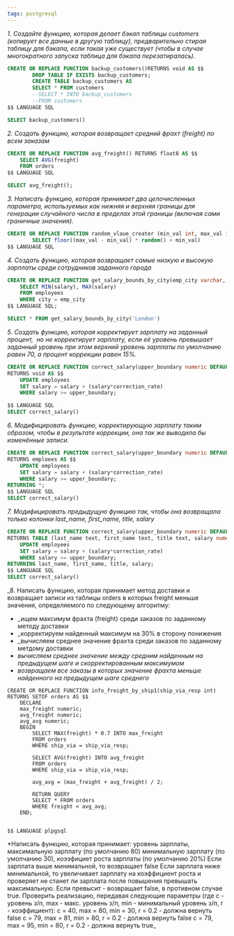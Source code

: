 ```yaml
---
tags: postgresql
---
```


_1. Создайте функцию, которая делает бэкап таблицы customers (копирует все данные в другую таблицу), предварительно стирая таблицу для бэкапа, если такая уже существует (чтобы в случае многократного запуска таблица для бэкапа перезатиралась)._
```sql
CREATE OR REPLACE FUNCTION backup_customers()RETURNS void AS $$
		DROP TABLE IF EXISTS backup_customers;
		CREATE TABLE backup_customers AS
		SELECT * FROM customers
		--SELECT * INTO backup_customers
		--FROM customers		
$$ LANGUAGE SQL

SELECT backup_customers()
```

_2. Создать функцию, которая возвращает средний фрахт (freight) по всем заказам_
```sql
CREATE OR REPLACE FUNCTION avg_freight() RETURNS float8 AS $$
	SELECT AVG(freight)
	FROM orders
$$ LANGUAGE SQL

SELECT avg_freight();

```

_3. Написать функцию, которая принимает два целочисленных параметра, используемых как нижняя и верхняя границы для генерации случайного числа в пределах этой границы (включая сами граничные значения)._
```sql
CREATE OR REPLACE FUNCTION random_vlaue_creater (min_val int, max_val int) RETURNS int AS $$
		SELECT floor((max_val - min_val) * random() + min_val) 
$$ LANGUAGE SQL
```

_4. Создать функцию, которая возвращает самые низкую и высокую зарплаты среди сотрудников заданного города_
```sql
CREATE OR REPLACE FUNCTION get_salary_bounds_by_city(emp_city varchar, out min_salary numeric, out max_salary numeric) AS $$
	SELECT MIN(salary), MAX(salary)
	FROM employees
	WHERE city = emp_city
$$ LANGUAGE SQL;

SELECT * FROM get_salary_bounds_by_city('London')

```

_5. Создать функцию, которая корректирует зарплату на заданный процент,  но не корректирует зарплату, если её уровень превышает заданный уровень при этом верхний уровень зарплаты по умолчанию равен 70, а процент коррекции равен 15%._
```sql
CREATE OR REPLACE FUNCTION correct_salary(upper_boundary numeric DEFAULT 70, correction_rate numeric DEFAULT 0.15) 
RETURNS void AS $$
	UPDATE employees
	SET salary = salary + (salary*correction_rate)
	WHERE salary >= upper_boundary;

$$ LANGUAGE SQL
SELECT correct_salary()
```

_6. Модифицировать функцию, корректирующую зарплату таким образом, чтобы в результате коррекции, она так же выводила бы изменённые записи._
```sql
CREATE OR REPLACE FUNCTION correct_salary(upper_boundary numeric DEFAULT 70, correction_rate numeric DEFAULT 0.15) 
RETURNS emploees AS $$
	UPDATE employees
	SET salary = salary + (salary*correction_rate)
	WHERE salary >= upper_boundary;
RETURNING *;
$$ LANGUAGE SQL
SELECT correct_salary()

```

_7. Модифицировать предыдущую функцию так, чтобы она возвращала только колонки last_name, first_name, title, salary_
```sql
CREATE OR REPLACE FUNCTION correct_salary(upper_boundary numeric DEFAULT 70, correction_rate numeric DEFAULT 0.15) 
RETURNS TABLE (last_name text, first_name text, title text, salary numeric) AS $$
	UPDATE employees
	SET salary = salary + (salary*correction_rate)
	WHERE salary >= upper_boundary;
RETURNING last_name, first_name, title, salary;
$$ LANGUAGE SQL
SELECT correct_salary()
```
_8. Написать функцию, которая принимает метод доставки и возвращает записи из таблицы orders в которых freight меньше значения, определяемого по следующему алгоритму:
- _ищем максимум фрахта (freight) среди заказов по заданному методу доставки
- _корректируем найденный максимум на 30% в сторону понижения
- _вычисляем среднее значение фрахта среди заказов по заданному метдому доставки
- _вычисляем среднее значение между средним найденным на предыдущем шаге и скорректированным максимумом_
- _возвращаем все заказы в которых значение фрахта меньше найденного на предыдущем шаге среднего_
```postgresql
CREATE OR REPLACE FUNCTION info_freight_by_ship1(ship_via_resp int) RETURNS SETOF orders AS $$
	DECLARE
	max_freight numeric;
	avg_freight numeric;
	avg_avg numeric;
	BEGIN
		SELECT MAX(freight) * 0.7 INTO max_freight
		FROM orders
		WHERE ship_via = ship_via_resp;
	
		SELECT AVG(freight) INTO avg_freight
		FROM orders
		WHERE ship_via = ship_via_resp;
		
		avg_avg = (max_freight + avg_freight) / 2; 
	
		RETURN QUERY
		SELECT * FROM orders
		WHERE freight < avg_avg;
	END;
	
	
$$ LANGUAGE plpgsql
```

*Написать функцию, которая принимает:
уровень зарплаты, максимальную зарплату (по умолчанию 80) минимальную зарплату (по умолчанию 30), коээфициет роста зарплаты (по умолчанию 20%)
Если зарплата выше минимальной, то возвращает false
Если зарплата ниже минимальной, то увеличивает зарплату на коэффициент роста и проверяет не станет ли зарплата после повышения превышать максимальную.
Если превысит - возвращает false, в противном случае true.
Проверить реализацию, передавая следующие параметры
(где c - уровень з/п, max - макс. уровень з/п, min - минимальный уровень з/п, r - коэффициент):
c = 40, max = 80, min = 30, r = 0.2 - должна вернуть false
c = 79, max = 81, min = 80, r = 0.2 - должна вернуть false
c = 79, max = 95, min = 80, r = 0.2 - должна вернуть true_